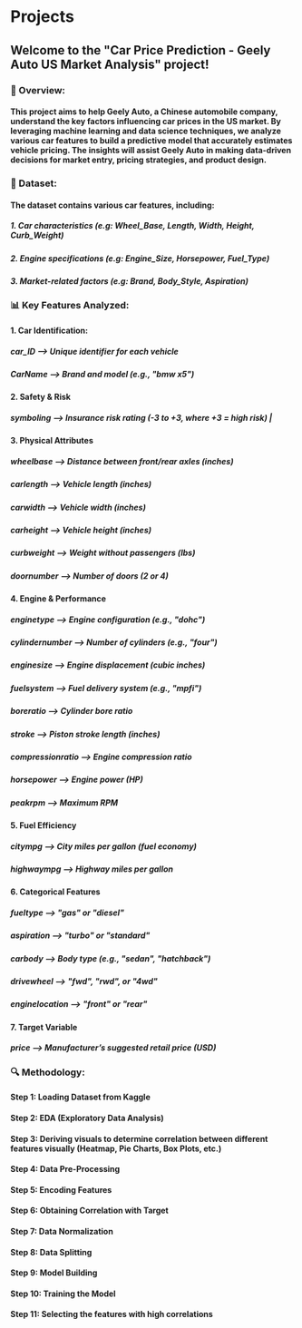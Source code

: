 # Projects
## Welcome to the "Car Price Prediction - Geely Auto US Market Analysis" project!

### 📌 Overview:
#### This project aims to help Geely Auto, a Chinese automobile company, understand the key factors influencing car prices in the US market. By leveraging machine learning and data science techniques, we analyze various car features to build a predictive model that accurately estimates vehicle pricing. The insights will assist Geely Auto in making data-driven decisions for market entry, pricing strategies, and product design.

### 📂 Dataset:
#### The dataset contains various car features, including:
##### 1. Car characteristics (e.g: Wheel_Base, Length, Width, Height, Curb_Weight)
##### 2. Engine specifications (e.g: Engine_Size, Horsepower, Fuel_Type)
##### 3. Market-related factors (e.g: Brand, Body_Style, Aspiration)

### 📊 Key Features Analyzed:
#### 1. Car Identification:
##### car_ID --> Unique identifier for each vehicle
##### CarName -->	Brand and model (e.g., "bmw x5")

#### 2. Safety & Risk
##### symboling --> Insurance risk rating (-3 to +3, where +3 = high risk) |

#### 3. Physical Attributes
##### wheelbase --> Distance between front/rear axles (inches)
##### carlength --> Vehicle length (inches)
##### carwidth --> Vehicle width (inches)
##### carheight --> Vehicle height (inches)
##### curbweight --> Weight without passengers (lbs)
##### doornumber --> Number of doors (2 or 4)

#### 4. Engine & Performance
##### enginetype --> Engine configuration (e.g., "dohc")
##### cylindernumber --> Number of cylinders (e.g., "four")
##### enginesize --> Engine displacement (cubic inches)
##### fuelsystem --> Fuel delivery system (e.g., "mpfi")
##### boreratio --> Cylinder bore ratio
##### stroke --> Piston stroke length (inches)
##### compressionratio --> Engine compression ratio
##### horsepower --> Engine power (HP)
##### peakrpm --> Maximum RPM

#### 5. Fuel Efficiency
##### citympg --> City miles per gallon (fuel economy) 
##### highwaympg --> Highway miles per gallon

#### 6. Categorical Features
##### fueltype --> "gas" or "diesel"
##### aspiration --> "turbo" or "standard"
##### carbody --> Body type (e.g., "sedan", "hatchback")
##### drivewheel --> "fwd", "rwd", or "4wd"
##### enginelocation --> "front" or "rear"

#### 7. Target Variable
##### price --> Manufacturer’s suggested retail price (USD) 

### 🔍 Methodology:
#### Step 1: Loading Dataset from Kaggle
#### Step 2: EDA (Exploratory Data Analysis)
#### Step 3: Deriving visuals to determine correlation between different features visually (Heatmap, Pie Charts, Box Plots, etc.)
#### Step 4: Data Pre-Processing 
#### Step 5: Encoding Features  
#### Step 6: Obtaining Correlation with Target
#### Step 7: Data Normalization
#### Step 8: Data Splitting
#### Step 9: Model Building
#### Step 10: Training the Model
#### Step 11: Selecting the features with high correlations











